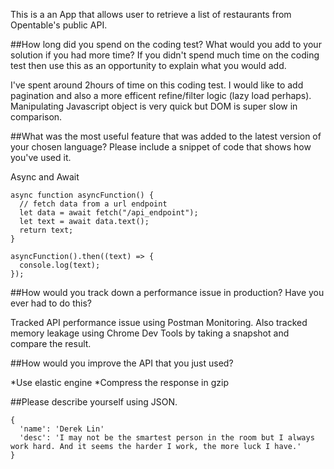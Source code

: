 This is a an App that allows user to retrieve a list of restaurants from Opentable's public API.

##How long did you spend on the coding test? What would you add to your solution if you had more time? If you didn't spend much time on the coding test then use this as an opportunity to explain what you would add.

I've spent around 2hours of time on this coding test. I would like to add pagination and also a more efficent refine/filter logic (lazy load perhaps). Manipulating Javascript object is very quick but DOM is super slow in comparison.

##What was the most useful feature that was added to the latest version of your chosen language? Please include a snippet of code that shows how you've used it.

Async and Await

```
async function asyncFunction() {
  // fetch data from a url endpoint
  let data = await fetch("/api_endpoint");
  let text = await data.text();
  return text;
}

asyncFunction().then((text) => {
  console.log(text);
});
```

##How would you track down a performance issue in production? Have you ever had to do this?

Tracked API performance issue using Postman Monitoring. Also tracked memory leakage using Chrome Dev Tools by taking a snapshot and compare the result.

##How would you improve the API that you just used?

*Use elastic engine
*Compress the response in gzip

##Please describe yourself using JSON.
```
{
  'name': 'Derek Lin'
  'desc': 'I may not be the smartest person in the room but I always work hard. And it seems the harder I work, the more luck I have.'
}
```
